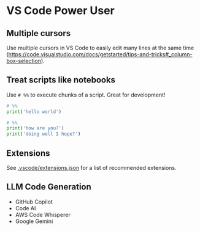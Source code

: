 # VS Code Power User

## Multiple cursors

Use multiple cursors in VS Code to easily edit many lines at the same time (<https://code.visualstudio.com/docs/getstarted/tips-and-tricks#_column-box-selection>).

## Treat scripts like notebooks

Use `# %%` to execute chunks of a script. Great for development!

```python
# %%
print('hello world')

# %%
print('how are you?')
print('doing well I hope?')
```

## Extensions

See [.vscode/extensions.json](../../../.vscode/extensions.json) for a list of recommended extensions.

## LLM Code Generation

- GitHub Copilot
- Code AI
- AWS Code Whisperer
- Google Gemini